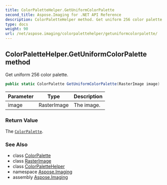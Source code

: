 ```yaml
---
title: ColorPaletteHelper.GetUniformColorPalette
second_title: Aspose.Imaging for .NET API Reference
description: ColorPaletteHelper method. Get uniform 256 color palette
type: docs
weight: 90
url: /net/aspose.imaging/colorpalettehelper/getuniformcolorpalette/
---
```

## ColorPaletteHelper.GetUniformColorPalette method

Get uniform 256 color palette.

```csharp
public static ColorPalette GetUniformColorPalette(RasterImage image)
```

| Parameter | Type | Description |
| --- | --- | --- |
| image | RasterImage | The image. |

### Return Value

The [`ColorPalette`](../../colorpalette/).

### See Also

* class [ColorPalette](../../colorpalette/)
* class [RasterImage](../../rasterimage/)
* class [ColorPaletteHelper](../)
* namespace [Aspose.Imaging](../../colorpalettehelper/)
* assembly [Aspose.Imaging](../../../)


